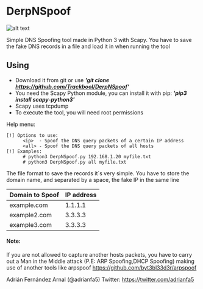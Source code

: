 # DerpNSpoof
![alt text](https://i.gyazo.com/2a689664b40478c031c718809b7e2b79.png)

Simple DNS Spoofing tool made in Python 3 with Scapy. You have to save the fake DNS records in a file and load it in when running the tool

## Using 

* Download it from git or use **_'git clone https://github.com/Trackbool/DerpNSpoof'_**
* You need the Scapy Python module, you can install it with pip: **_'pip3 install scapy-python3'_**
* Scapy uses tcpdump
* To execute the tool, you will need root permissions

Help menu:

    [!] Options to use:
    	  <ip>  - Spoof the DNS query packets of a certain IP address
    	  <all> - Spoof the DNS query packets of all hosts
    [!] Examples:
    	  # python3 DerpNSpoof.py 192.168.1.20 myfile.txt
    	  # python3 DerpNSpoof.py all myfile.txt


The file format to save the records it´s very simple. You have to store the domain name, and separated by a space, the fake IP in the same line

| Domain to Spoof  | IP address    |
| -----------------|---------------|
| example.com      | 1.1.1.1       |
| example2.com     | 3.3.3.3       |
| example3.com     | 3.3.3.3       |


#### Note: 
If you are not allowed to capture another hosts packets, you have to carry out a Man in the Middle attack (P.E: ARP Spoofing,DHCP Spoofing) making use of another tools like arpspoof
https://github.com/byt3bl33d3r/arpspoof

Adrián Fernández Arnal (@adrianfa5)
Twitter: https://twitter.com/adrianfa5

